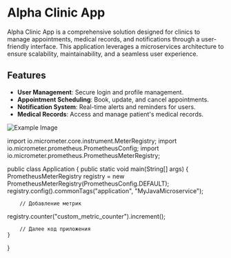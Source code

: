 # Alpha Clinic App

Alpha Clinic App is a comprehensive solution designed for clinics to manage appointments, medical records, and notifications through a user-friendly interface. This application leverages a microservices architecture to ensure scalability, maintainability, and a seamless user experience.

## Features

- **User Management**: Secure login and profile management.
- **Appointment Scheduling**: Book, update, and cancel appointments.
- **Notification System**: Real-time alerts and reminders for users.
- **Medical Records**: Access and manage patient's medical records.



![Example Image](/Users/tanya/Downloads/image.png "Sequence diagram")

import io.micrometer.core.instrument.MeterRegistry;
import io.micrometer.prometheus.PrometheusConfig;
import io.micrometer.prometheus.PrometheusMeterRegistry;

public class Application {
public static void main(String[] args) {
PrometheusMeterRegistry registry = new PrometheusMeterRegistry(PrometheusConfig.DEFAULT);
registry.config().commonTags("application", "MyJavaMicroservice");

        // Добавление метрик
registry.counter("custom_metric_counter").increment();
        
        // Далее код приложения
    }
}

